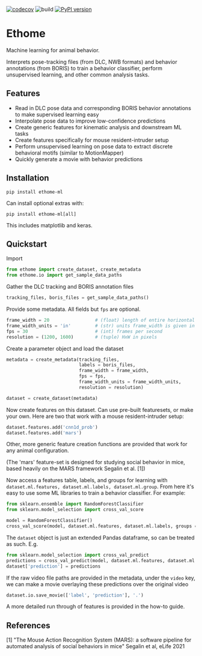 [![codecov](https://codecov.io/gh/benlansdell/ethome/branch/master/graph/badge.svg?token=IJ0JJBOGGS)](https://codecov.io/gh/benlansdell/ethome)
![build](https://github.com/benlansdell/ethome/actions/workflows/workflow.yml/badge.svg)
[![PyPI version](https://badge.fury.io/py/ethome-ml.svg)](https://badge.fury.io/py/ethome-ml)

# Ethome

Machine learning for animal behavior.

Interprets pose-tracking files (from DLC, NWB formats) and behavior annotations (from BORIS) to train a behavior classifier, perform unsupervised learning, and other common analysis tasks. 

## Features

* Read in DLC pose data and corresponding BORIS behavior annotations to make supervised learning easy
* Interpolate pose data to improve low-confidence predictions 
* Create generic features for kinematic analysis and downstream ML tasks
* Create features specifically for mouse resident-intruder setup
* Perform unsupervised learning on pose data to extract discrete behavioral motifs (similar to MotionMapper)
* Quickly generate a movie with behavior predictions

## Installation

```
pip install ethome-ml
```

Can install optional extras with:

```
pip install ethome-ml[all]
```

This includes matplotlib and keras. 

## Quickstart

Import
```python
from ethome import create_dataset, create_metadata
from ethome.io import get_sample_data_paths
```

Gather the DLC tracking and BORIS annotation files
```python
tracking_files, boris_files = get_sample_data_paths()
```

Provide some metadata. All fields but `fps` are optional.
```python
frame_width = 20                 # (float) length of entire horizontal shot
frame_width_units = 'in'         # (str) units frame_width is given in
fps = 30                         # (int) frames per second
resolution = (1200, 1600)        # (tuple) HxW in pixels
```

Create a parameter object and load the dataset
```python
metadata = create_metadata(tracking_files, 
                           labels = boris_files, 
                           frame_width = frame_width, 
                           fps = fps, 
                           frame_width_units = frame_width_units, 
                           resolution = resolution)

dataset = create_dataset(metadata)
```

Now create features on this dataset. Can use pre-built featuresets, or make your own. Here are two that work with a mouse resident-intruder setup:
```python
dataset.features.add('cnn1d_prob')
dataset.features.add('mars')
```
Other, more generic feature creation functions are provided that work for any animal configuration.

(The 'mars' feature-set is designed for studying social behavior in mice, based heavily on the MARS framework Segalin et al. [1])

Now access a features table, labels, and groups for learning with `dataset.ml.features, dataset.ml.labels, dataset.ml.group`. From here it's easy to use some ML libraries to train a behavior classifier. For example:
```python
from sklearn.ensemble import RandomForestClassifier
from sklearn.model_selection import cross_val_score

model = RandomForestClassifier()
cross_val_score(model, dataset.ml.features, dataset.ml.labels, groups = dataset.ml.group)
```

The `dataset` object is just an extended Pandas dataframe, so can be treated as such. E.g.
```python
from sklearn.model_selection import cross_val_predict
predictions = cross_val_predict(model, dataset.ml.features, dataset.ml.labels, groups = dataset.ml.group)
dataset['prediction'] = predictions
```

If the raw video file paths are provided in the metadata, under the `video` key, we can make a movie overlaying these predictions over the original video
```python
dataset.io.save_movie(['label', 'prediction'], '.')
```

A more detailed run through of features is provided in the how-to guide.

## References

[1] "The Mouse Action Recognition System (MARS): a software pipeline for automated analysis of social behaviors in mice" Segalin et al, eLife 2021
